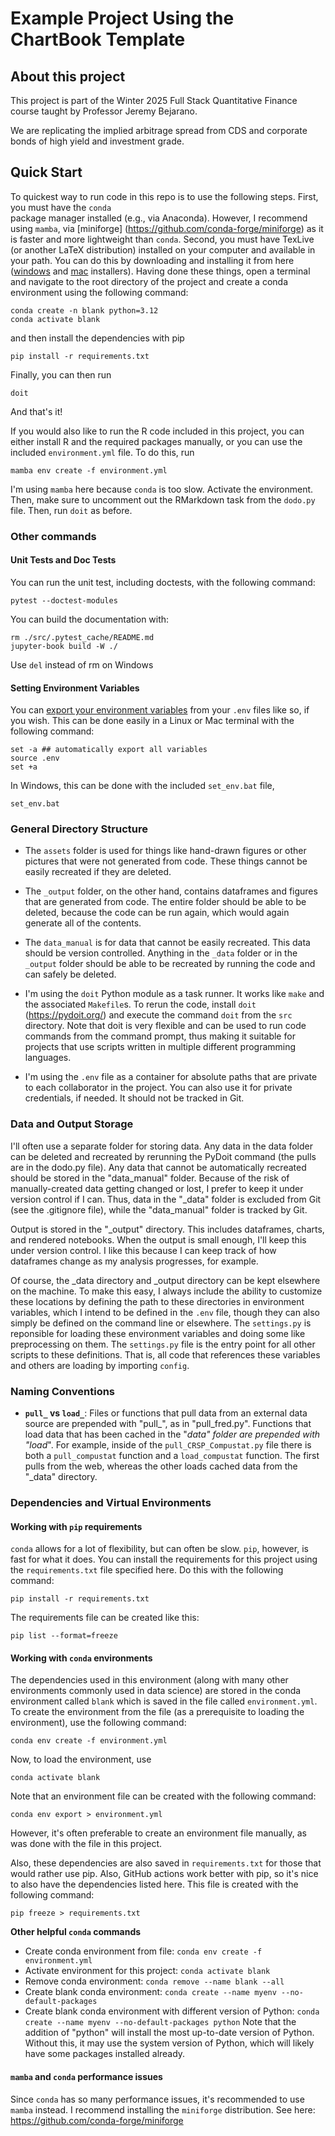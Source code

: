 Example Project Using the ChartBook Template
=============================================

## About this project

This project is part of the Winter 2025 Full Stack Quantitative Finance course taught by Professor Jeremy Bejarano.

We are replicating the implied arbitrage spread from CDS and corporate bonds of high yield and investment grade.


## Quick Start

To quickest way to run code in this repo is to use the following steps. First, you must have the `conda`  
package manager installed (e.g., via Anaconda). However, I recommend using `mamba`, via [miniforge]
(https://github.com/conda-forge/miniforge) as it is faster and more lightweight than `conda`. Second, you 
must have TexLive (or another LaTeX distribution) installed on your computer and available in your path.
You can do this by downloading and 
installing it from here ([windows](https://tug.org/texlive/windows.html#install)
and [mac](https://tug.org/mactex/mactex-download.html) installers).
Having done these things, open a terminal and navigate to the root directory of the project and create a 
conda environment using the following command:
```
conda create -n blank python=3.12
conda activate blank
```
and then install the dependencies with pip
```
pip install -r requirements.txt
```
Finally, you can then run 
```
doit
```
And that's it!

If you would also like to run the R code included in this project, you can either install
R and the required packages manually, or you can use the included `environment.yml` file.
To do this, run
```
mamba env create -f environment.yml
```
I'm using `mamba` here because `conda` is too slow. Activate the environment. 
Then, make sure to uncomment
out the RMarkdown task from the `dodo.py` file. Then,
run `doit` as before.

### Other commands

#### Unit Tests and Doc Tests

You can run the unit test, including doctests, with the following command:
```
pytest --doctest-modules
```
You can build the documentation with:
```
rm ./src/.pytest_cache/README.md 
jupyter-book build -W ./
```
Use `del` instead of rm on Windows

#### Setting Environment Variables

You can 
[export your environment variables](https://stackoverflow.com/questions/43267413/how-to-set-environment-variables-from-env-file) 
from your `.env` files like so, if you wish. This can be done easily in a Linux or Mac terminal with the following command:
```
set -a ## automatically export all variables
source .env
set +a
```
In Windows, this can be done with the included `set_env.bat` file,
```
set_env.bat
```

### General Directory Structure

 - The `assets` folder is used for things like hand-drawn figures or other
   pictures that were not generated from code. These things cannot be easily
   recreated if they are deleted.

 - The `_output` folder, on the other hand, contains dataframes and figures that are
   generated from code. The entire folder should be able to be deleted, because
   the code can be run again, which would again generate all of the contents.

 - The `data_manual` is for data that cannot be easily recreated. This data
   should be version controlled. Anything in the `_data` folder or in
   the `_output` folder should be able to be recreated by running the code
   and can safely be deleted.

 - I'm using the `doit` Python module as a task runner. It works like `make` and
   the associated `Makefile`s. To rerun the code, install `doit`
   (https://pydoit.org/) and execute the command `doit` from the `src`
   directory. Note that doit is very flexible and can be used to run code
   commands from the command prompt, thus making it suitable for projects that
   use scripts written in multiple different programming languages.

 - I'm using the `.env` file as a container for absolute paths that are private
   to each collaborator in the project. You can also use it for private
   credentials, if needed. It should not be tracked in Git.

### Data and Output Storage

I'll often use a separate folder for storing data. Any data in the data folder
can be deleted and recreated by rerunning the PyDoit command (the pulls are in
the dodo.py file). Any data that cannot be automatically recreated should be
stored in the "data_manual" folder. Because of the risk of manually-created data
getting changed or lost, I prefer to keep it under version control if I can.
Thus, data in the "_data" folder is excluded from Git (see the .gitignore file),
while the "data_manual" folder is tracked by Git.

Output is stored in the "_output" directory. This includes dataframes, charts, and
rendered notebooks. When the output is small enough, I'll keep this under
version control. I like this because I can keep track of how dataframes change as my
analysis progresses, for example.

Of course, the _data directory and _output directory can be kept elsewhere on the
machine. To make this easy, I always include the ability to customize these
locations by defining the path to these directories in environment variables,
which I intend to be defined in the `.env` file, though they can also simply be
defined on the command line or elsewhere. The `settings.py` is reponsible for
loading these environment variables and doing some like preprocessing on them.
The `settings.py` file is the entry point for all other scripts to these
definitions. That is, all code that references these variables and others are
loading by importing `config`.

### Naming Conventions

 - **`pull_` vs `load_`**: Files or functions that pull data from an external
 data source are prepended with "pull_", as in "pull_fred.py". Functions that
 load data that has been cached in the "_data" folder are prepended with "load_".
 For example, inside of the `pull_CRSP_Compustat.py` file there is both a
 `pull_compustat` function and a `load_compustat` function. The first pulls from
 the web, whereas the other loads cached data from the "_data" directory.


### Dependencies and Virtual Environments

#### Working with `pip` requirements

`conda` allows for a lot of flexibility, but can often be slow. `pip`, however, is fast for what it does.  You can install the requirements for this project using the `requirements.txt` file specified here. Do this with the following command:
```
pip install -r requirements.txt
```

The requirements file can be created like this:
```
pip list --format=freeze
```

#### Working with `conda` environments

The dependencies used in this environment (along with many other environments commonly used in data science) are stored in the conda environment called `blank` which is saved in the file called `environment.yml`. To create the environment from the file (as a prerequisite to loading the environment), use the following command:

```
conda env create -f environment.yml
```

Now, to load the environment, use

```
conda activate blank
```

Note that an environment file can be created with the following command:

```
conda env export > environment.yml
```

However, it's often preferable to create an environment file manually, as was done with the file in this project.

Also, these dependencies are also saved in `requirements.txt` for those that would rather use pip. Also, GitHub actions work better with pip, so it's nice to also have the dependencies listed here. This file is created with the following command:

```
pip freeze > requirements.txt
```

**Other helpful `conda` commands**

- Create conda environment from file: `conda env create -f environment.yml`
- Activate environment for this project: `conda activate blank`
- Remove conda environment: `conda remove --name blank --all`
- Create blank conda environment: `conda create --name myenv --no-default-packages`
- Create blank conda environment with different version of Python: `conda create --name myenv --no-default-packages python` Note that the addition of "python" will install the most up-to-date version of Python. Without this, it may use the system version of Python, which will likely have some packages installed already.

#### `mamba` and `conda` performance issues

Since `conda` has so many performance issues, it's recommended to use `mamba` instead. I recommend installing the `miniforge` distribution. See here: https://github.com/conda-forge/miniforge

